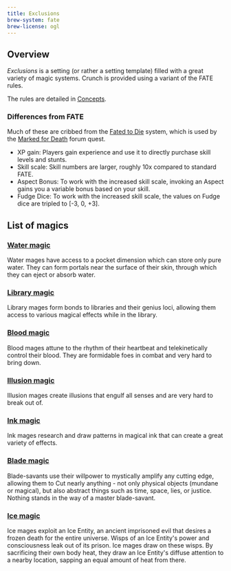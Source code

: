 ```yaml
---
title: Exclusions
brew-system: fate
brew-license: ogl
---
```


## Overview

*Exclusions* is a setting (or rather a setting template) filled with a great variety
of magic systems. Crunch is provided using a variant of the FATE rules.

The rules are detailed in [Concepts](concepts.html).

### Differences from FATE

Much of these are cribbed from the [Fated to Die](https://docs.google.com/document/d/1JdE1lGoRnzj4HIuzlYdDq18FTYZ5s-Qxa1Mt0NR_cQM/edit#heading=h.u2c080bpff7f)
system, which is used by the [Marked for Death](https://forums.sufficientvelocity.com/threads/marked-for-death-a-rational-naruto-quest.24481/)
forum quest.

 - XP gain: Players gain experience and use it to directly purchase skill levels and stunts.
 - Skill scale: Skill numbers are larger, roughly 10x compared to standard FATE.
 - Aspect Bonus: To work with the increased skill scale, invoking an Aspect gains you a variable bonus based on your skill.
 - Fudge Dice: To work with the increased skill scale, the values on Fudge dice are tripled to [-3, 0, +3].

## List of magics

### [Water magic](water-magic.html)

Water mages have access to a pocket dimension which can store only pure water. They can form portals
near the surface of their skin, through which they can eject or absorb water.

### [Library magic](library-magic.html)

Library mages form bonds to libraries and their genius loci, allowing them access
to various magical effects while in the library.

### [Blood magic](blood-magic.html)

Blood mages attune to the rhythm of their heartbeat and telekinetically control their blood.
They are formidable foes in combat and very hard to bring down.

### [Illusion magic](illusion-magic.html)

Illusion mages create illusions that engulf all senses and are very hard to break out of.

### [Ink magic](ink-magic.html)

Ink mages research and draw patterns in magical ink that can create a great variety of effects.

### [Blade magic](blade-magic.html)

Blade-savants use their willpower to mystically amplify any cutting edge, allowing them to Cut
nearly anything - not only physical objects (mundane or magical), but also abstract things such
as time, space, lies, or justice. Nothing stands in the way of a master blade-savant.

### [Ice magic](ice-magic.html)

Ice mages exploit an Ice Entity, an ancient imprisoned evil that desires a frozen death
for the entire universe. Wisps of an Ice Entity's power and consciousness leak out of its
prison. Ice mages draw on these wisps. By sacrificing their own body heat, they draw an
Ice Entity's diffuse attention to a nearby location, sapping an equal amount of heat from there.